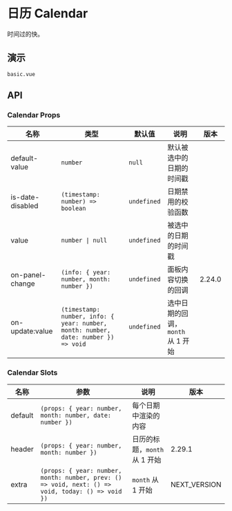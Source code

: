<!--single-column-->

# 日历 Calendar

时间过的快。

## 演示

```demo
basic.vue
```

## API

### Calendar Props

| 名称 | 类型 | 默认值 | 说明 | 版本 |
| --- | --- | --- | --- | --- |
| default-value | `number` | `null` | 默认被选中的日期的时间戳 |  |
| is-date-disabled | `(timestamp: number) => boolean` | `undefined` | 日期禁用的校验函数 |  |
| value | `number \| null` | `undefined` | 被选中的日期的时间戳 |  |
| on-panel-change | `(info: { year: number, month: number })` | `undefined` | 面板内容切换的回调 | 2.24.0 |
| on-update:value | `(timestamp: number, info: { year: number, month: number, date: number }) => void` | `undefined` | 选中日期的回调，`month` 从 1 开始 |  |

### Calendar Slots

| 名称 | 参数 | 说明 | 版本 |
| --- | --- | --- | --- |
| default | `(props: { year: number, month: number, date: number })` | 每个日期中渲染的内容 |  |
| header | `(props: { year: number, month: number })` | 日历的标题，`month` 从 1 开始 | 2.29.1 |
| extra | `(props: { year: number, month: number, prev: () => void, next: () => void, today: () => void })` | `month` 从 1 开始 | NEXT_VERSION |
